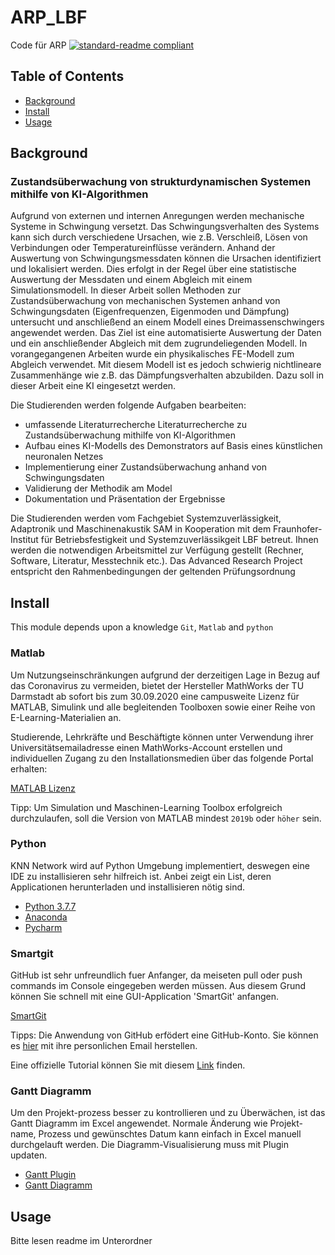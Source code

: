 # ARP_LBF
Code für ARP
[![standard-readme compliant](https://img.shields.io/badge/readme%20style-standard-brightgreen.svg?style=flat-square)](https://github.com/RichardLitt/standard-readme)

## Table of Contents
- [Background](#background)
- [Install](#install)
- [Usage](#usage)

## Background
### Zustandsüberwachung von strukturdynamischen Systemen mithilfe von KI-Algorithmen

Aufgrund von externen und internen Anregungen werden mechanische Systeme in Schwingung versetzt. Das Schwingungsverhalten des Systems kann sich durch verschiedene Ursachen, wie z.B. Verschleiß, Lösen von Verbindungen oder Temperatureinflüsse verändern. Anhand der Auswertung von Schwingungsmessdaten können die Ursachen identifiziert und lokalisiert werden. Dies erfolgt in der Regel über eine statistische Auswertung der Messdaten und einem Abgleich mit einem Simulationsmodell. In dieser Arbeit sollen Methoden zur Zustandsüberwachung von mechanischen Systemen anhand von Schwingungsdaten (Eigenfrequenzen, Eigenmoden und Dämpfung) untersucht und anschließend an einem Modell eines Dreimassenschwingers angewendet werden. Das Ziel ist eine automatisierte Auswertung der Daten und ein anschließender Abgleich mit dem zugrundeliegenden Modell. In vorangegangenen Arbeiten wurde ein physikalisches FE-Modell zum Abgleich verwendet. Mit diesem Modell ist es jedoch schwierig nichtlineare Zusammenhänge wie z.B. das Dämpfungsverhalten abzubilden. Dazu soll in dieser Arbeit eine KI eingesetzt werden.

Die Studierenden werden folgende Aufgaben bearbeiten:
- umfassende Literaturrecherche Literaturrecherche zu Zustandsüberwachung mithilfe von KI-Algorithmen
- Aufbau eines KI-Modells des Demonstrators auf Basis eines künstlichen neuronalen Netzes
- Implementierung einer Zustandsüberwachung anhand von Schwingungsdaten
- Validierung der Methodik am Model
- Dokumentation und Präsentation der Ergebnisse

Die Studierenden werden vom Fachgebiet Systemzuverlässigkeit, Adaptronik und Maschinenakustik SAM in Kooperation mit dem Fraunhofer-Institut für Betriebsfestigkeit und Systemzuverlässikgeit LBF betreut. Ihnen werden die notwendigen Arbeitsmittel zur Verfügung gestellt (Rechner, Software, Literatur, Messtechnik etc.). Das Advanced Research Project entspricht den Rahmenbedingungen der geltenden Prüfungsordnung

## Install

This module depends upon a knowledge `Git`, `Matlab` and `python` 

### Matlab
Um Nutzungseinschränkungen aufgrund der derzeitigen Lage in Bezug auf das Coronavirus zu vermeiden, bietet der Hersteller MathWorks der TU Darmstadt ab sofort bis zum 30.09.2020 eine campusweite Lizenz für MATLAB, Simulink und alle begleitenden Toolboxen sowie einer Reihe von E-Learning-Materialien an.

Studierende, Lehrkräfte und Beschäftigte können unter Verwendung ihrer Universitätsemailadresse einen MathWorks-Account erstellen und individuellen Zugang zu den Installationsmedien über das folgende Portal erhalten:

[MATLAB Lizenz](https://www.mathworks.com/academia/tah-portal/tu-darmstadt-31483887.html)

Tipp: Um Simulation und Maschinen-Learning Toolbox erfolgreich durchzulaufen, soll die Version von MATLAB mindest `2019b` oder `höher` sein. 

### Python
KNN Network wird auf Python Umgebung implementiert, deswegen eine IDE zu installisieren sehr hilfreich ist. Anbei zeigt ein List, deren Applicationen herunterladen und installisieren nötig sind.
- [Python 3.7.7](https://www.python.org/downloads/release/python-377/)
- [Anaconda](https://www.anaconda.com/distribution/)
- [Pycharm](https://www.jetbrains.com/pycharm/download/#section=windows)

### Smartgit
GitHub ist sehr unfreundlich fuer Anfanger, da meiseten pull oder push commands im Console eingegeben werden müssen. Aus diesem Grund können Sie schnell mit eine GUI-Application 'SmartGit' anfangen.

[SmartGit](https://www.syntevo.com/smartgit/download/)

Tipps: Die Anwendung von GitHub erfödert eine GitHub-Konto. Sie können es [hier](https://github.com/join?return_to=%2Flogin%2Foauth%2Fauthorize%3Fclient_id%3D78a2ba87f071c28e65bb%26redirect_uri%3Dhttps%253A%252F%252Fcircleci.com%252Fauth%252Fgithub%253Freturn-to%253D%25252F%26scope%3Drepo%252Cuser%253Aemail%26state%3DBf3UJZ_V-LRShzGzzfZ47Cq7Xf1Mnn9ey93OiEvoqB086Iauza-UdWV1n-IITNlHdBsPgv8nlO6x6x8L&source=oauth) mit ihre personlichen Email herstellen.

Eine offizielle Tutorial können Sie mit diesem [Link](https://guides.github.com/activities/hello-world/) finden.

### Gantt Diagramm
Um den Projekt-prozess besser zu kontrollieren und zu Überwächen, ist das Gantt Diagramm im Excel angewendet.
Normale Änderung wie Projekt-name, Prozess und gewünschtes Datum kann einfach in Excel manuell durchgelauft werden. Die Diagramm-Visualisierung muss mit Plugin updaten.

- [Gantt Plugin](https://appsource.microsoft.com/zh-cn/product/office/WA200001095?src=office&corrid=d429bcc5-7269-42ca-bfe0-1d82b9d8f5bc&omexanonuid=fe50c9e6-ab1c-4c1e-a758-8fe11ebd0286&referralurl=)
- [Gantt Diagramm](https://1drv.ms/x/s!AoFQHZ8wru691GZRtCRijcDHQ6Jp?e=7xtmd6)

## Usage
Bitte lesen readme im Unterordner
